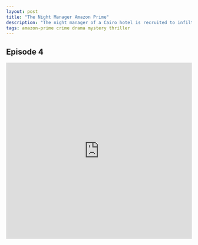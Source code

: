 ```yaml
---
layout: post
title: "The Night Manager Amazon Prime"
description: "The night manager of a Cairo hotel is recruited to infiltrate an arms dealer's inner circle."
tags: amazon-prime crime drama mystery thriller
---
```


## Episode 4

<div class="responsive-container">
<iframe src="https://mega.nz/embed/JyhmTayD#QVm2sw9ic9D5ZHkwcyBrOF5FoxBtaMQonKxhR1GsPck" frameborder="0" marginwidth="0" marginheight="0" scrolling="NO" width="100%" height="480" allowfullscreen></iframe>
<div style="width: 80px; height: 80px; position: absolute; opacity: 0; right: 0px; top: 0px;"> </div></div>
